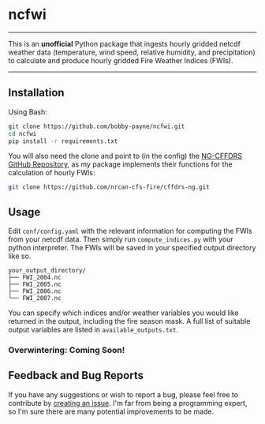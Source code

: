 # ncfwi
---
This is an **unofficial** Python package that ingests hourly gridded netcdf weather data (temperature, wind speed, relative humidity, and precipitation) to calculate and produce hourly gridded Fire Weather Indices (FWIs).

---

## Installation
Using Bash:
```bash
git clone https://github.com/bobby-payne/ncfwi.git
cd ncfwi
pip install -r requirements.txt
```
You will also need the clone and point to (in the config) the [NG-CFFDRS GitHub Repository](https://github.com/nrcan-cfs-fire/cffdrs-ng), as my package implements their functions for the calculation of hourly FWIs:
```bash
git clone https://github.com/nrcan-cfs-fire/cffdrs-ng.git
```

## Usage
Edit `conf/config.yaml` with the relevant information for computing the FWIs from your netcdf data. Then simply run `compute_indices.py` with your python interpreter. The FWIs will be saved in your specified output directory like so.
```
your_output_directory/
├── FWI_2004.nc        
├── FWI_2005.nc    
├── FWI_2006.nc       
└── FWI_2007.nc    
```
You can specify which indices and/or weather variables you would like returned in the output, including the fire season mask. A full list of suitable output variables are listed in `available_outputs.txt`.

### Overwintering: Coming Soon!

## Feedback and Bug Reports
If you have any suggestions or wish to report a bug, please feel free to contribute by [creating an issue](https://github.com/bobby-payne/ncfwi/issues). I'm far from being a programming expert, so I'm sure there are many potential improvements to be made.
